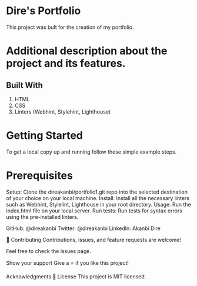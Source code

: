 # Dire's Portfolio
  This project was bult for the creation of my portfolio.



# Additional description about the project and its features.

## Built With
1. HTML
2. CSS
3. Linters (Webhint, Stylehint, Lighthouse)

# Getting Started
To get a local copy up and running follow these simple example steps.

# Prerequisites
Setup: Clone the direakanbi/portfolio1.git repo into the selected destination of your choice on your local machine.
Install: Install all the necessary linters such as Webhint, Stylelint, Lighthouse in your root directory.
Usage: Run the index.html file on your local server.
Run tests: Run tests for syntax errors using the pre-installed linters.

GitHub: @direakanbi
Twitter: @direakanbi
LinkedIn: Akanbi Dire

🤝 Contributing
Contributions, issues, and feature requests are welcome!

Feel free to check the issues page.

Show your support
Give a ⭐️ if you like this project!

Acknowledgments
📝 License
This project is MIT licensed.

